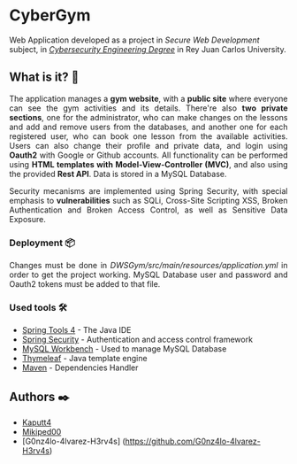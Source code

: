 # CyberGym
Web Application developed as a project in _Secure Web Development_ subject, in [_Cybersecurity Engineering Degree_](https://urjc.es/estudios/grado/3100-ingenieria-de-la-ciberseguridad) in Rey Juan Carlos University.

## What is it? 📖
<p align="justify">The application manages a <b>gym website</b>, with a <b>public site</b> where everyone can see the gym activities and its details. There're also <b>two private sections</b>, one for the administrator, who can make changes on the lessons and add and remove users from the databases, and another one for each registered user, who can book one lesson from the available activities. Users can also change their profile and private data, and login using <b>Oauth2</b> with Google or Github accounts. All functionality can be performed using <b>HTML templates with Model-View-Controller (MVC)</b>, and also using the provided <b>Rest API</b>. Data is stored in a MySQL Database.</p>
<p align="justify">Security mecanisms are implemented using Spring Security, with special emphasis to <b>vulnerabilities</b> such as SQLi, Cross-Site Scripting XSS, Broken Authentication and Broken Access Control, as well as Sensitive Data Exposure.</p>

### Deployment 📦
<p align="justify">Changes must be done in <i>DWSGym/src/main/resources/application.yml</i> in order to get the project working. MySQL Database user and password and Oauth2 tokens must be added to that file.</p>

### Used tools 🛠️
* [Spring Tools 4](https://spring.io/tools) - The Java IDE
* [Spring Security](https://spring.io/projects/spring-security) - Authentication and access control framework
* [MySQL Workbench](https://www.mysql.com/products/workbench/) - Used to manage MySQL Database
* [Thymeleaf](https://www.thymeleaf.org/) - Java template engine
* [Maven](https://maven.apache.org/) - Dependencies Handler

## Authors ✒️
* [Kaputt4](https://github.com/Kaputt4)
* [Mikiped00](https://github.com/Mikiped00)
* [G0nz4lo-4lvarez-H3rv4s] (https://github.com/G0nz4lo-4lvarez-H3rv4s)
